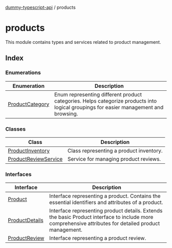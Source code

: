 [dummy-typescript-api](../index.md) / products

# products

This module contains types and services related to product management.

## Index

### Enumerations

| Enumeration | Description |
| ------ | ------ |
| [ProductCategory](enumerations/ProductCategory.md) | Enum representing different product categories. Helps categorize products into logical groupings for easier management and browsing. |

### Classes

| Class | Description |
| ------ | ------ |
| [ProductInventory](classes/ProductInventory.md) | Class representing a product inventory. |
| [ProductReviewService](classes/ProductReviewService.md) | Service for managing product reviews. |

### Interfaces

| Interface | Description |
| ------ | ------ |
| [Product](interfaces/Product.md) | Interface representing a product. Contains the essential identifiers and attributes of a product. |
| [ProductDetails](interfaces/ProductDetails.md) | Interface representing product details. Extends the basic Product interface to include more comprehensive attributes for detailed product management. |
| [ProductReview](interfaces/ProductReview.md) | Interface representing a product review. |
